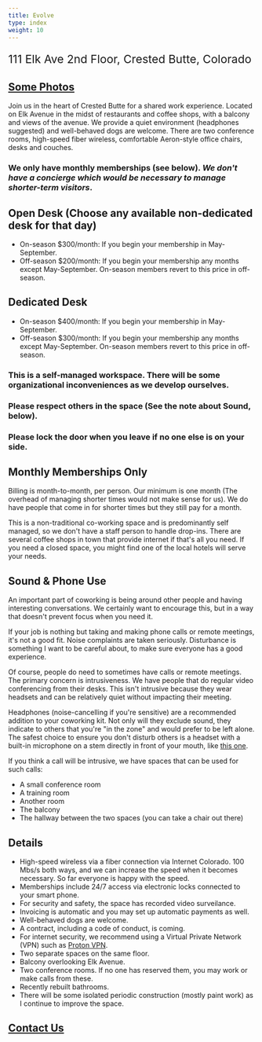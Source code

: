 ```yaml
---
title: Evolve
type: index
weight: 10
---
```


<p style="font-size:23px">111 Elk Ave 2nd Floor, Crested Butte, Colorado</p>

## [Some Photos](https://www.instagram.com/evolve.crestedbutte/)

Join us in the heart of Crested Butte for a shared work experience. Located on
Elk Avenue in the midst of restaurants and coffee shops, with a balcony and
views of the avenue. We provide a quiet environment (headphones suggested) and
well-behaved dogs are welcome. There are two conference rooms, high-speed fiber
wireless, comfortable Aeron-style office chairs, desks and couches.

### We only have monthly memberships (see below). *We don't have a concierge which would be necessary to manage shorter-term visitors*.

## Open Desk (Choose any available non-dedicated desk for that day)

- On-season $300/month: If you begin your membership in May-September.
- Off-season $200/month: If you begin your membership any months except May-September. On-season members revert to this price in off-season.

## Dedicated Desk

- On-season $400/month: If you begin your membership in May-September.
- Off-season $300/month: If you begin your membership any months except May-September. On-season members revert to this price in off-season.

### This is a self-managed workspace. There will be some organizational inconveniences as we develop ourselves.

### Please respect others in the space (See the note about Sound, below).

### Please lock the door when you leave if no one else is on your side.

## Monthly Memberships Only

Billing is month-to-month, per person. Our minimum is one month (The overhead
of managing shorter times would not make sense for us). We do have people that
come in for shorter times but they still pay for a month.

This is a non-traditional co-working space and is predominantly self managed,
so we don't have a staff person to handle drop-ins. There are several coffee
shops in town that provide internet if that's all you need. If you need a
closed space, you might find one of the local hotels will serve your needs.

## Sound & Phone Use

An important part of coworking is being around other people and having
interesting conversations. We certainly want to encourage this, but in a way
that doesn't prevent focus when you need it.

If your job is nothing but taking and making phone calls or remote meetings,
it's not a good fit. Noise complaints are taken seriously. Disturbance is
something I want to be careful about, to make sure everyone has a good
experience.

Of course, people do need to sometimes have calls or remote meetings. The
primary concern is intrusiveness. We have people that do regular video
conferencing from their desks. This isn't intrusive because they wear headsets
and can be relatively quiet without impacting their meeting.

Headphones (noise-cancelling if you're sensitive) are a recommended addition to
your coworking kit. Not only will they exclude sound, they indicate to others
that you're "in the zone" and would prefer to be left alone. The safest choice
to ensure you  don't disturb others is a headset with a built-in microphone on
a stem directly in front of your mouth, like [this
one](https://smile.amazon.com/gp/product/B000UXZQ42/ref=ppx_yo_dt_b_asin_title_o02_s00?ie=UTF8&psc=1).

If you think a call will be intrusive, we have spaces that can be used for such
calls:

+ A small conference room
+ A training room
+ Another room
+ The balcony
+ The hallway between the two spaces (you can take a chair out there)

## Details

+ High-speed wireless via a fiber connection via Internet Colorado. 100 Mbs/s
  both ways, and we can increase the speed when it becomes necessary. So far
  everyone is happy with the speed.
+ Memberships include 24/7 access via electronic locks connected to your smart
  phone.
+ For security and safety, the space has recorded video surveilance.
+ Invoicing is automatic and you may set up automatic payments as well.
+ Well-behaved dogs are welcome.
+ A contract, including a code of conduct, is coming.
+ For internet security, we recommend using a Virtual Private Network (VPN) such as
  <a href="https://protonvpn.com/" target="_blank" rel="noopener noreferrer">Proton VPN</a>.
+ Two separate spaces on the same floor.
+ Balcony overlooking Elk Avenue.
+ Two conference rooms. If no one has reserved them, you may work or make calls from these.
+ Recently rebuilt bathrooms.
+ There will be some isolated periodic construction (mostly paint work) as I continue to improve the space.

## [Contact Us](https://www.evolvework.co/contact/)
